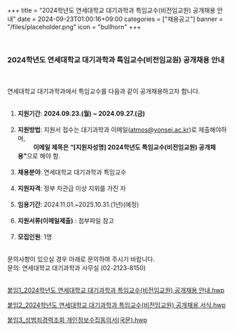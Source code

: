 +++
title = "2024학년도 연세대학교 대기과학과 특임교수(비전임교원) 공개채용 안내"
date = 2024-09-23T01:00:16+09:00
categories = ["채용공고"]
banner = "/files/placeholder.png"
icon = "bullhorn"
+++

<br>

### 2024학년도 연세대학교 대기과학과 특임교수(비전임교원) 공개채용 안내
<br>
<br>
연세대학교 대기과학과에서 특임교수를 다음과 같이 공개채용하고자 합니다.<br>
<br>

1. **지원기간**: **2024.09.23.(월) ~ 2024.09.27.(금)** <br><br>
2. **지원방법**: 지원서 접수는 대기과학과 이메일(atmos@yonsei.ac.kr)로 제출해야하며, <br>
   &nbsp;&nbsp;&nbsp;&nbsp;&nbsp;&nbsp;&nbsp;&nbsp; <B>이메일 제목은 “[지원자성명] 2024학년도 특임교수(비전임교원) 공개채용"</B>으로 해야 함. <br><br>
3. **채용분야**: 연세대학교 대기과학과 특임교수 <br><br>
4. **지원자격**: 정부 차관급 이상 지위를 가진 자 <br><br>
5. **임용기간**: 2024.11.01.~2025.10.31.(1년)(예정) <br><br>
6. **지원서류(이메일제출)** : 첨부파일 참고 <br><br>
7. **모집인원**: 1명 <br>

<br>
문의사항이 있으실 경우 아래로 문의하여 주시기 바랍니다.<br>
문의: 연세대학교 대기과학과 사무실 (02-2123-8150)
<br>
<br>

[붙임1_2024학년도 연세대학교 대기과학과 특임교수(비전임교원) 공개채용 안내.hwp](/files/1_2024학년도_연세대학교_대기과학과_특임교수(비전임교원)_공개채용_안내.hwp)

[붙임2_2024학년도 연세대학교 대기과학과 특임교수(비전임교원) 공개채용 서식.hwp](/files/2_2024학년도_연세대학교_대기과학과_특임교수(비전임교원)_공개채용_서식.hwp)

[붙임3_성범죄경력조회 개인정보수집동의서(국문).hwp](/files/3_성범죄경력조회_개인정보수집동의서(국문).hwp)

<br>
<br>